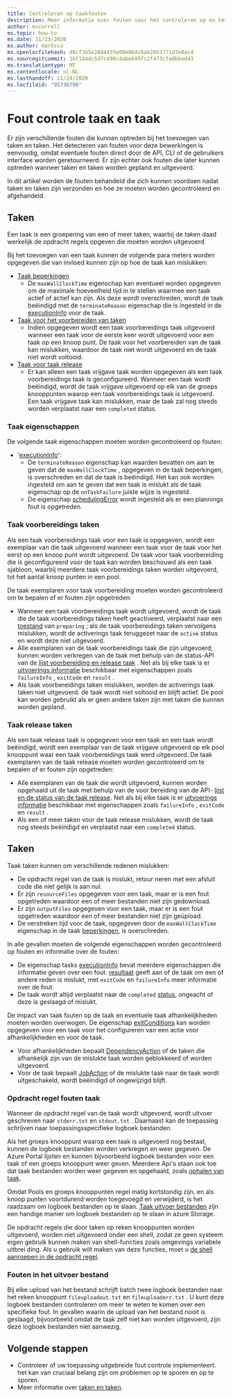 ```yaml
---
title: Controleren op taakfouten
description: Meer informatie over fouten voor het controleren op en het oplossen van problemen met taken en taken.
author: mscurrell
ms.topic: how-to
ms.date: 11/23/2020
ms.author: markscu
ms.openlocfilehash: d8cf3b5e28d4455e00e0bdcbae2063771d3e8acd
ms.sourcegitcommit: 1bf144dc5d7c496c4abeb95fc2f473cfa0bbed43
ms.translationtype: MT
ms.contentlocale: nl-NL
ms.lasthandoff: 11/24/2020
ms.locfileid: "95736796"
---
```

# <a name="job-and-task-error-checking"></a>Fout controle taak en taak

Er zijn verschillende fouten die kunnen optreden bij het toevoegen van taken en taken. Het detecteren van fouten voor deze bewerkingen is eenvoudig, omdat eventuele fouten direct door de API, CLI of de gebruikers interface worden geretourneerd. Er zijn echter ook fouten die later kunnen optreden wanneer taken en taken worden gepland en uitgevoerd.

In dit artikel worden de fouten behandeld die zich kunnen voordoen nadat taken en taken zijn verzonden en hoe ze moeten worden gecontroleerd en afgehandeld.

## <a name="jobs"></a>Taken

Een taak is een groepering van een of meer taken, waarbij de taken daad werkelijk de opdracht regels opgeven die moeten worden uitgevoerd.

Bij het toevoegen van een taak kunnen de volgende para meters worden opgegeven die van invloed kunnen zijn op hoe de taak kan mislukken:

- [Taak beperkingen](/rest/api/batchservice/job/add#jobconstraints)
  - De `maxWallClockTime` eigenschap kan eventueel worden opgegeven om de maximale hoeveelheid tijd in te stellen waarmee een taak actief of actief kan zijn. Als deze wordt overschreden, wordt de taak beëindigd met de `terminateReason` eigenschap die is ingesteld in de [executionInfo](/rest/api/batchservice/job/get#cloudjob) voor de taak.
- [Taak voor het voorbereiden van taken](/rest/api/batchservice/job/add#jobpreparationtask)
  - Indien opgegeven wordt een taak voorbereidings taak uitgevoerd wanneer een taak voor de eerste keer wordt uitgevoerd voor een taak op een knoop punt. De taak voor het voorbereiden van de taak kan mislukken, waardoor de taak niet wordt uitgevoerd en de taak niet wordt voltooid.
- [Taak voor taak release](/rest/api/batchservice/job/add#jobreleasetask)
  - Er kan alleen een taak vrijgave taak worden opgegeven als een taak voorbereidings taak is geconfigureerd. Wanneer een taak wordt beëindigd, wordt de taak vrijgave uitgevoerd op elk van de groeps knooppunten waarop een taak voorbereidings taak is uitgevoerd. Een taak vrijgave taak kan mislukken, maar de taak zal nog steeds worden verplaatst naar een `completed` status.

### <a name="job-properties"></a>Taak eigenschappen

De volgende taak eigenschappen moeten worden gecontroleerd op fouten:

- '[executionInfo](/rest/api/batchservice/job/get#jobexecutioninformation)':
  - De `terminateReason` eigenschap kan waarden bevatten om aan te geven dat de `maxWallClockTime` , opgegeven in de taak beperkingen, is overschreden en dat de taak is beëindigd. Het kan ook worden ingesteld om aan te geven dat een taak is mislukt als de taak eigenschap op de `onTaskFailure` juiste wijze is ingesteld.
  - De eigenschap [schedulingError](/rest/api/batchservice/job/get#jobschedulingerror) wordt ingesteld als er een plannings fout is opgetreden.

### <a name="job-preparation-tasks"></a>Taak voorbereidings taken

Als een taak voorbereidings taak voor een taak is opgegeven, wordt een exemplaar van die taak uitgevoerd wanneer een taak voor de taak voor het eerst op een knoop punt wordt uitgevoerd. De taak voor taak voorbereiding die is geconfigureerd voor de taak kan worden beschouwd als een taak sjabloon, waarbij meerdere taak voorbereidings taken worden uitgevoerd, tot het aantal knoop punten in een pool.

De taak exemplaren voor taak voorbereiding moeten worden gecontroleerd om te bepalen of er fouten zijn opgetreden:

- Wanneer een taak voorbereidings taak wordt uitgevoerd, wordt de taak die de taak voorbereidings taken heeft geactiveerd, verplaatst naar een [toestand](/rest/api/batchservice/task/get#taskstate) van `preparing` ; als de taak voorbereidings taken vervolgens mislukken, wordt de activerings taak teruggezet naar de `active` status en wordt deze niet uitgevoerd.
- Alle exemplaren van de taak voorbereidings taak die zijn uitgevoerd, kunnen worden verkregen van de taak met behulp van de status-API van de [lijst voorbereiding en release taak](/rest/api/batchservice/job/listpreparationandreleasetaskstatus) . Net als bij elke taak is er [uitvoerings informatie](/rest/api/batchservice/job/listpreparationandreleasetaskstatus#jobpreparationandreleasetaskexecutioninformation) beschikbaar met eigenschappen zoals `failureInfo` , `exitCode` en `result` .
- Als taak voorbereidings taken mislukken, worden de activerings taak taken niet uitgevoerd. de taak wordt niet voltooid en blijft actief. De pool kan worden gebruikt als er geen andere taken zijn met taken die kunnen worden gepland.

### <a name="job-release-tasks"></a>Taak release taken

Als een taak release taak is opgegeven voor een taak en een taak wordt beëindigd, wordt een exemplaar van de taak vrijgave uitgevoerd op elk pool knooppunt waar een taak voorbereidings taak werd uitgevoerd. De taak exemplaren van de taak release moeten worden gecontroleerd om te bepalen of er fouten zijn opgetreden:

- Alle exemplaren van de taak die wordt uitgevoerd, kunnen worden opgehaald uit de taak met behulp van de voor bereiding van de API- [lijst en de status van de taak release](/rest/api/batchservice/job/listpreparationandreleasetaskstatus). Net als bij elke taak is er [uitvoerings informatie](/rest/api/batchservice/job/listpreparationandreleasetaskstatus#jobpreparationandreleasetaskexecutioninformation) beschikbaar met eigenschappen zoals `failureInfo` , `exitCode` en `result` .
- Als een of meer taken voor de taak release mislukken, wordt de taak nog steeds beëindigd en verplaatst naar een `completed` status.

## <a name="tasks"></a>Taken

Taak taken kunnen om verschillende redenen mislukken:

- De opdracht regel van de taak is mislukt, retour neren met een afsluit code die niet gelijk is aan nul.
- Er zijn `resourceFiles` opgegeven voor een taak, maar er is een fout opgetreden waardoor een of meer bestanden niet zijn gedownload.
- Er zijn `outputFiles` opgegeven voor een taak, maar er is een fout opgetreden waardoor een of meer bestanden niet zijn geüpload.
- De verstreken tijd voor de taak, opgegeven door de `maxWallClockTime` eigenschap in de taak [beperkingen](/rest/api/batchservice/task/add#taskconstraints), is overschreden.

In alle gevallen moeten de volgende eigenschappen worden gecontroleerd op fouten en informatie over de fouten:

- De eigenschap tasks [executionInfo](/rest/api/batchservice/task/get#taskexecutioninformation) bevat meerdere eigenschappen die informatie geven over een fout. [resultaat](/rest/api/batchservice/task/get#taskexecutionresult) geeft aan of de taak om een of andere reden is mislukt, met `exitCode` en `failureInfo` meer informatie over de fout.
- De taak wordt altijd verplaatst naar de `completed` [status](/rest/api/batchservice/task/get#taskstate), ongeacht of deze is geslaagd of mislukt.

De impact van taak fouten op de taak en eventuele taak afhankelijkheden moeten worden overwogen. De eigenschap [exitConditions](/rest/api/batchservice/task/add#exitconditions) kan worden opgegeven voor een taak voor het configureren van een actie voor afhankelijkheden en voor de taak.

- Voor afhankelijkheden bepaalt [DependencyAction](/rest/api/batchservice/task/add#dependencyaction) of de taken die afhankelijk zijn van de mislukte taak worden geblokkeerd of worden uitgevoerd.
- Voor de taak bepaalt [JobAction](/rest/api/batchservice/task/add#jobaction) of de mislukte taak naar de taak wordt uitgeschakeld, wordt beëindigd of ongewijzigd blijft.

### <a name="task-command-line-failures"></a>Opdracht regel fouten taak

Wanneer de opdracht regel van de taak wordt uitgevoerd, wordt uitvoer geschreven naar `stderr.txt` en `stdout.txt` . Daarnaast kan de toepassing schrijven naar toepassingsspecifieke logboek bestanden.

Als het groeps knooppunt waarop een taak is uitgevoerd nog bestaat, kunnen de logboek bestanden worden verkregen en weer gegeven. De Azure Portal lijsten en kunnen bijvoorbeeld logboek bestanden voor een taak of een groeps knooppunt weer geven. Meerdere Api's staan ook toe dat taak bestanden worden weer gegeven en opgehaald, zoals [ophalen van taak](/rest/api/batchservice/file/getfromtask).

Omdat Pools en groeps knooppunten regel matig kortstondig zijn, en als knoop punten voortdurend worden toegevoegd en verwijderd, is het raadzaam om logboek bestanden op te slaan. [Taak uitvoer bestanden](./batch-task-output-files.md) zijn een handige manier om logboek bestanden op te slaan in azure Storage.

De opdracht regels die door taken op reken knooppunten worden uitgevoerd, worden niet uitgevoerd onder een shell, zodat ze geen systeem eigen gebruik kunnen maken van shell-functies zoals omgevings variabele uitbrei ding. Als u gebruik wilt maken van deze functies, moet u [de shell aanroepen in de opdracht regel](batch-compute-node-environment-variables.md#command-line-expansion-of-environment-variables).

### <a name="output-file-failures"></a>Fouten in het uitvoer bestand

Bij elke upload van het bestand schrijft batch twee logboek bestanden naar het reken knooppunt `fileuploadout.txt` en `fileuploaderr.txt` . U kunt deze logboek bestanden controleren om meer te weten te komen over een specifieke fout. In gevallen waarin de upload van het bestand nooit is geslaagd, bijvoorbeeld omdat de taak zelf niet kan worden uitgevoerd, zijn deze logboek bestanden niet aanwezig.  

## <a name="next-steps"></a>Volgende stappen

- Controleer of uw toepassing uitgebreide fout controle implementeert. het kan van cruciaal belang zijn om problemen op te sporen en op te sporen.
- Meer informatie over [taken en taken](jobs-and-tasks.md).